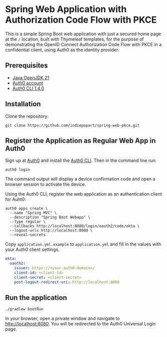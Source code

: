 # Spring Web Application with Authorization Code Flow with PKCE

This is a simple Spring Boot web application with just a secured home page at the `/` location, built with Thymeleaf templates, for the purpose of demonstrating the OpenID Connect Authorization Code Flow with PKCE in a confidential client, using Auth0 as the identity provider.

## Prerequisites

- [Java OpenJDK 21](https://jdk.java.net/java-se-ri/21)
- [Auth0 account](https://auth0.com/signup)
- [Auth0 CLI 1.4.0](https://github.com/auth0/auth0-cli#installation)


## Installation

Clone the repository:

```shell
git clone https://github.com/indiepopart/spring-web-pkce.git
```

## Register the Application as Regular Web App in Auth0

Sign up at [Auth0](https://auth0.com/signup) and install the [Auth0 CLI](https://github.com/auth0/auth0-cli). Then in the command line run:

```shell
auth0 login
```

The command output will display a device confirmation code and open a browser session to activate the device.

Using the Auth0 CLI, register the web application as an authentication client for Auht0:

```shell
auth0 apps create \
  --name "Spring MVC" \
  --description "Spring Boot Webapp" \
  --type regular \
  --callbacks http://localhost:8080/login/oauth2/code/okta \
  --logout-urls http://localhost:8080 \
  --reveal-secrets
```

Copy `application.yml.example` to `application.yml` and fill in the values with your Auth0 client settings.

```yml
okta:
  oauth2:
    issuer: https://<your-auth0-domain>/
    client-id: <client-id>
    client-secret: <client-secret>
    post-logout-redirect-uri: http://localhost:8080
```

## Run the application

```shell
./gradlew bootRun
```

In your browser, open a private window and navigate to [http://localhost:8080](http://localhost:8080). You will be redirected to the Auth0 Universal Login page.